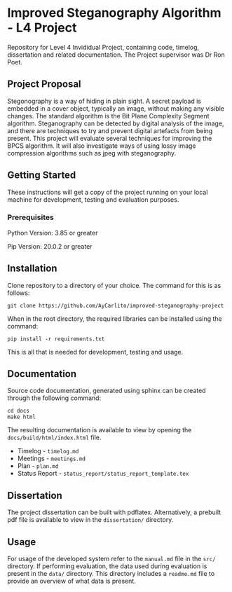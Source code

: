 # Improved Steganography Algorithm - L4 Project 

Repository for Level 4 Invididual Project, containing code, timelog, dissertation and related documentation. The Project supervisor was Dr Ron Poet.

## Project Proposal 
Stegonography is a way of hiding in plain sight. A secret payload is embedded in a cover object, typically an image, without making any visible changes. The standard algorithm is the Bit Plane Complexity Segment algorithm. Steganography can be detected by digital analysis of the image, and there are techniques to try and prevent digital artefacts from being present. This project will evaluate several techniques for improving the BPCS algorithm. It will also investigate ways of using lossy image compression algorithms such as jpeg with steganography.

## Getting Started  

These instructions will get a copy of the project running on your local machine for development, testing and evaluation purposes.

### Prerequisites

Python Version: 3.85 or greater

Pip Version: 20.0.2 or greater

## Installation

Clone repository to a directory of your choice. The command for this is as follows:

`git clone https://github.com/AyCarlito/improved-steganography-project`

When in the root directory, the required libraries can be installed using the command:

`pip install -r requirements.txt`

This is all that is needed for development, testing and usage.

## Documentation
Source code documentation, generated using sphinx can be created through the following command:

```
cd docs
make html
```

The resulting documentation is available to view by opening the `docs/build/html/index.html` file. 

* Timelog - `timelog.md`
* Meetings - `meetings.md`
* Plan - `plan.md`
* Status Report - `status_report/status_report_template.tex`


## Dissertation

The project dissertation can be built with pdflatex. Alternatively, a prebuilt pdf file is available to view in the `dissertation/` directory. 

## Usage

For usage of the developed system refer to the `manual.md` file in the `src/` directory. If performing evaluation, the data used during evaluation is present in the `data/` directory. This directory includes a `readme.md` file to provide an overview of what data is present. 

